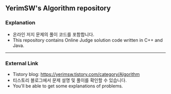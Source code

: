 ## YerimSW's Algorithm repository

### Explanation
* 온라인 저지 문제의 풀이 코드를 포함합니다.
* This repository contains Online Judge solution code written in C++ and Java.
***

### External Link
* Tistory blog: <https://yerimsw.tistory.com/category/Algorithm>
* 티스토리 블로그에서 문제 설명 및 풀이를 확인할 수 있습니다.
* You'll be able to get some explanations of problems.
